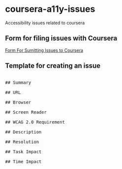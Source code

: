 # coursera-a11y-issues
Accessibility issues related to coursera 

## Form for filing issues with Coursera

[Form For Sumitting Issues to Coursera](https://docs.google.com/forms/d/e/1FAIpQLSfk4fVgeEEdXVzDl5J9bD3u_3pofDy85AAAAaQX9Sv35GZ6JA/viewform)

## Template for creating an issue

<pre>

## Summary

## URL

## Browser

## Screen Reader

## WCAG 2.0 Requirement

## Description

## Resolution

## Task Impact

## Time Impact


</pre>
